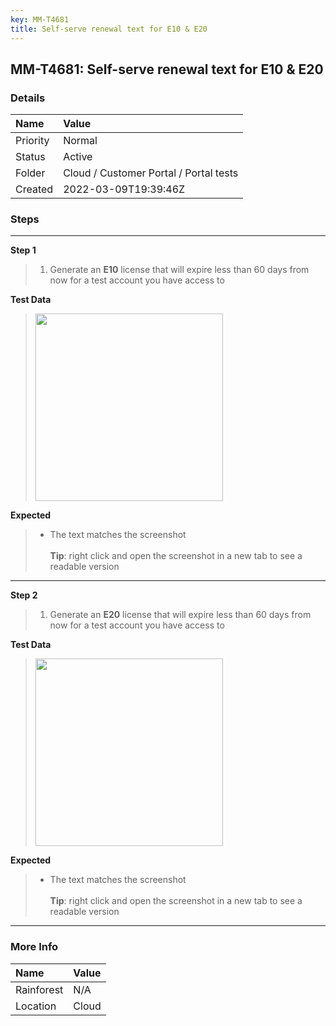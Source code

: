 ```yaml
---
key: MM-T4681
title: Self-serve renewal text for E10 & E20
---
```


## MM-T4681: Self-serve renewal text for E10 & E20

### Details

| Name     | Value                                  |
| :------- | :------------------------------------- |
| Priority | Normal                                 |
| Status   | Active                                 |
| Folder   | Cloud / Customer Portal / Portal tests |
| Created  | 2022-03-09T19:39:46Z                   |

### Steps

<hr/>

**Step 1**

> <article><ol><li>Generate an <strong>E10</strong> license that will expire less than 60 days from now for a test account you have access to</li></ol></article>

**Test Data**

> <article><img src="https://smartbear-tm4j-prod-us-west-2-attachment-rich-text.s3.us-west-2.amazonaws.com/embedded-f3277290f945470c4add5d21ef3dc7ca7b74388fc7152bfb6b99ae58c66a95a8-1646854622735-E10.png" style="width:300px" class="fr-fil fr-dib" /></article>

**Expected**

> <article><ul><li>The text matches the screenshot<br /><br /><strong>Tip</strong>: right click and open the screenshot in a new tab to see a readable version</li></ul></article>

<hr/>

**Step 2**

> <article><ol><li>Generate an <strong>E20</strong> license that will expire less than 60 days from now for a test account you have access to</li></ol></article>

**Test Data**

> <article><img src="https://smartbear-tm4j-prod-us-west-2-attachment-rich-text.s3.us-west-2.amazonaws.com/embedded-f3277290f945470c4add5d21ef3dc7ca7b74388fc7152bfb6b99ae58c66a95a8-1646854641080-E20.png" style="width:300px" class="fr-fil fr-dib" /></article>

**Expected**

> <article><ul><li>The text matches the screenshot<br /><br /><strong>Tip</strong>: right click and open the screenshot in a new tab to see a readable version</li></ul></article>

<hr/>

### More Info

| Name       | Value |
| :--------- | :---- |
| Rainforest | N/A   |
| Location   | Cloud |
